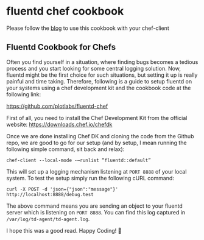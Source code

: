 # fluentd chef cookbook

Please follow the [blog](https://medium.com/@saurabhgupta_43828/fluentd-cookbook-for-chefs-a4121d955d9e
) to use this cookbook with your chef-client


## Fluentd Cookbook for Chefs
Often you find yourself in a situation, where finding bugs becomes a tedious process and you start looking for some central logging solution.
Now, fluentd might be the first choice for such situations, but setting it up is really painful and time taking. Therefore, following is a guide to setup fluentd on your systems using a chef development kit and the cookbook code at the following link:

https://github.com/plotlabs/fluentd-chef

First of all, you need to install the Chef Development Kit from the official website: https://downloads.chef.io/chefdk

Once we are done installing Chef DK and cloning the code from the Github repo, we are good to go for our setup (and by setup, I mean running the following simple command, sit back and relax):

```console
chef-client --local-mode -—runlist “fluentd::default”
```

This will set up a logging mechanism listening at `PORT 8888` of your local system. To test the setup simply run the following cURL command:

```console
curl -X POST -d 'json={"json":"message"}' http://localhost:8888/debug.test
```
The above command means you are sending an object to your fluentd server which is listening on `PORT 8888`. You can find this log captured in `/var/log/td-agent/td-agent.log`.

I hope this was a good read. Happy Coding! 👏
